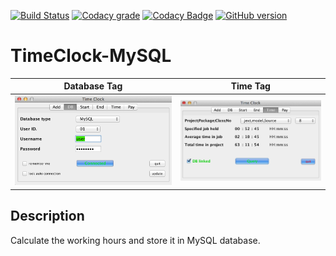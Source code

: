 [![Build Status](https://travis-ci.org/gaborkolozsy/TimeClock-MySQL.svg)](https://travis-ci.org/gaborkolozsy/TimeClock-MySQL)
[![Codacy grade](https://img.shields.io/codacy/grade/e27821fb6289410b8f58338c7e0bc686.svg)](https://www.codacy.com/app/gaborkolozsy/TimeClock-MySQL)
[![Codacy Badge](https://api.codacy.com/project/badge/Grade/71c3ff31c94744e3b7973a0f9825bc97)](https://www.codacy.com/app/gaborkolozsy/TimeClock-MySQL?utm_source=github.com&amp;utm_medium=referral&amp;utm_content=gaborkolozsy/TimeClock-MySQL&amp;utm_campaign=Badge_Grade)
[![GitHub version](https://badge.fury.io/gh/gaborkolozsy%2FTimeClock-MySQL.svg)](https://badge.fury.io/gh/gaborkolozsy%2FTimeClock-MySQL)

# TimeClock-MySQL

Database Tag  |  Time Tag
:------------:|:------------:
![](https://github.com/gaborkolozsy/TimeClock-MySQL/blob/develop/resources/TimeClock-DB.png) | ![](https://github.com/gaborkolozsy/TimeClock-MySQL/blob/develop/resources/TimeClock-Time.png)

## Description
Calculate the working hours and store it in MySQL database.
